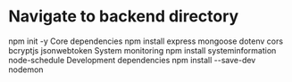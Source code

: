 # Navigate to backend directory
npm init -y
Core dependencies
npm install express mongoose dotenv cors bcryptjs jsonwebtoken
System monitoring
npm install systeminformation node-schedule
Development dependencies
npm install --save-dev nodemon
